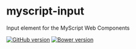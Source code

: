 # myscript-input

Input element for the MyScript Web Components

 [![GitHub version](https://badge.fury.io/gh/F2X%2Fmyscript-input.svg)](http://badge.fury.io/gh/F2X%2Fmyscript-input)
 [![Bower version](https://badge.fury.io/bo/myscript-input.svg)](http://badge.fury.io/bo/myscript-input)